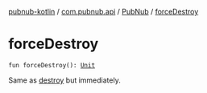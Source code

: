 [pubnub-kotlin](../../index.md) / [com.pubnub.api](../index.md) / [PubNub](index.md) / [forceDestroy](./force-destroy.md)

# forceDestroy

`fun forceDestroy(): `[`Unit`](https://kotlinlang.org/api/latest/jvm/stdlib/kotlin/-unit/index.html)

Same as [destroy](destroy.md) but immediately.

